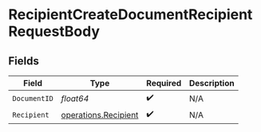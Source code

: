 # RecipientCreateDocumentRecipientRequestBody


## Fields

| Field                                                        | Type                                                         | Required                                                     | Description                                                  |
| ------------------------------------------------------------ | ------------------------------------------------------------ | ------------------------------------------------------------ | ------------------------------------------------------------ |
| `DocumentID`                                                 | *float64*                                                    | :heavy_check_mark:                                           | N/A                                                          |
| `Recipient`                                                  | [operations.Recipient](../../models/operations/recipient.md) | :heavy_check_mark:                                           | N/A                                                          |